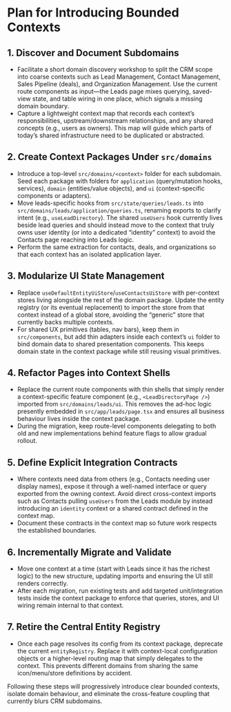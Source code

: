 # Plan for Introducing Bounded Contexts

## 1. Discover and Document Subdomains

- Facilitate a short domain discovery workshop to split the CRM scope into coarse contexts such as Lead Management, Contact Management, Sales Pipeline (deals), and Organization Management. Use the current route components as input—the Leads page mixes querying, saved-view state, and table wiring in one place, which signals a missing domain boundary.
- Capture a lightweight context map that records each context’s responsibilities, upstream/downstream relationships, and any shared concepts (e.g., users as owners). This map will guide which parts of today’s shared infrastructure need to be duplicated or abstracted.

## 2. Create Context Packages Under `src/domains`

- Introduce a top-level `src/domains/<context>` folder for each subdomain. Seed each package with folders for `application` (query/mutation hooks, services), `domain` (entities/value objects), and `ui` (context-specific components or adapters).
- Move leads-specific hooks from `src/state/queries/leads.ts` into `src/domains/leads/application/queries.ts`, renaming exports to clarify intent (e.g., `useLeadDirectory`). The shared `useUsers` hook currently lives beside lead queries and should instead move to the context that truly owns user identity (or into a dedicated “identity” context) to avoid the Contacts page reaching into Leads logic.
- Perform the same extraction for contacts, deals, and organizations so that each context has an isolated application layer.

## 3. Modularize UI State Management

- Replace `useDefaultEntityUiStore`/`useContactsUiStore` with per-context stores living alongside the rest of the domain package. Update the entity registry (or its eventual replacement) to import the store from that context instead of a global store, avoiding the “generic” store that currently backs multiple contexts.
- For shared UX primitives (tables, nav bars), keep them in `src/components`, but add thin adapters inside each context’s `ui` folder to bind domain data to shared presentation components. This keeps domain state in the context package while still reusing visual primitives.

## 4. Refactor Pages into Context Shells

- Replace the current route components with thin shells that simply render a context-specific feature component (e.g., `<LeadDirectoryPage />`) imported from `src/domains/leads/ui`. This removes the ad-hoc logic presently embedded in `src/app/leads/page.tsx` and ensures all business behaviour lives inside the context package.
- During the migration, keep route-level components delegating to both old and new implementations behind feature flags to allow gradual rollout.

## 5. Define Explicit Integration Contracts

- Where contexts need data from others (e.g., Contacts needing user display names), expose it through a well-named interface or query exported from the owning context. Avoid direct cross-context imports such as Contacts pulling `useUsers` from the Leads module by instead introducing an `identity` context or a shared contract defined in the context map.
- Document these contracts in the context map so future work respects the established boundaries.

## 6. Incrementally Migrate and Validate

- Move one context at a time (start with Leads since it has the richest logic) to the new structure, updating imports and ensuring the UI still renders correctly.
- After each migration, run existing tests and add targeted unit/integration tests inside the context package to enforce that queries, stores, and UI wiring remain internal to that context.

## 7. Retire the Central Entity Registry

- Once each page resolves its config from its context package, deprecate the current `entityRegistry`. Replace it with context-local configuration objects or a higher-level routing map that simply delegates to the context. This prevents different domains from sharing the same icon/menu/store definitions by accident.

Following these steps will progressively introduce clear bounded contexts, isolate domain behaviour, and eliminate the cross-feature coupling that currently blurs CRM subdomains.
